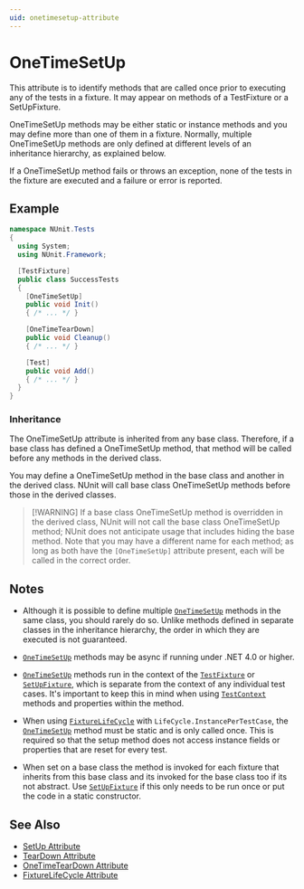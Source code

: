 ```yaml
---
uid: onetimesetup-attribute
---
```


# OneTimeSetUp

This attribute is to identify methods that are called once prior to executing any of the tests in a fixture. It may
appear on methods of a TestFixture or a SetUpFixture.

OneTimeSetUp methods may be either static or instance methods and you may define more than one of them in a fixture.
Normally, multiple OneTimeSetUp methods are only defined at different levels of an inheritance hierarchy, as explained
below.

If a OneTimeSetUp method fails or throws an exception, none of the tests in the fixture are executed and a failure or
error is reported.

## Example

```csharp
namespace NUnit.Tests
{
  using System;
  using NUnit.Framework;

  [TestFixture]
  public class SuccessTests
  {
    [OneTimeSetUp]
    public void Init()
    { /* ... */ }

    [OneTimeTearDown]
    public void Cleanup()
    { /* ... */ }

    [Test]
    public void Add()
    { /* ... */ }
  }
}
```

### Inheritance

The OneTimeSetUp attribute is inherited from any base class. Therefore, if a base class has defined a OneTimeSetUp
method, that method will be called before any methods in the derived class.

You may define a OneTimeSetUp method in the base class and another in the derived class. NUnit will call base class
OneTimeSetUp methods before those in the derived classes.

> [!WARNING] If a base class OneTimeSetUp method is overridden in the derived class, NUnit will not call the base class
> OneTimeSetUp method; NUnit does not anticipate usage that includes hiding the base method. Note that you may have a
> different name for each method; as long as both have the `[OneTimeSetUp]` attribute present, each will be called in
> the correct order.

## Notes

* Although it is possible to define multiple [`OneTimeSetUp`](xref:onetimesetup-attribute) methods in the same class,
  you should rarely do so. Unlike methods defined in separate classes in the inheritance hierarchy, the order in which
  they are executed is not guaranteed.

* [`OneTimeSetUp`](xref:onetimesetup-attribute) methods may be async if running under .NET 4.0 or higher.

* [`OneTimeSetUp`](xref:onetimesetup-attribute) methods run in the context of the
  [`TestFixture`](xref:testfixtureattribute) or [`SetUpFixture`](xref:setupfixture-attribute), which is separate from
  the context of any individual test cases. It's important to keep this in mind when using
  [`TestContext`](xref:testcontext) methods and properties within the method.

* When using [`FixtureLifeCycle`](xref:fixturelifecycleattribute) with `LifeCycle.InstancePerTestCase`, the
  [`OneTimeSetUp`](xref:onetimesetup-attribute) method must be static and is only called once. This is required so that
  the setup method does not access instance fields or properties that are reset for every test.

* When set on a base class the method is invoked for each fixture that inherits from this base class and its invoked for
  the base class too if its not abstract. Use [`SetUpFixture`](xref:setupfixture-attribute) if this only needs to be run
  once or put the code in a static constructor.

## See Also

* [SetUp Attribute](setup.md)
* [TearDown Attribute](teardown.md)
* [OneTimeTearDown Attribute](onetimeteardown.md)
* [FixtureLifeCycle Attribute](fixturelifecycle.md)
